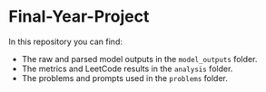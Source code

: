 # Final-Year-Project

In this repository you can find:

* The raw and parsed model outputs in the `model_outputs` folder.
* The metrics and LeetCode results in the `analysis` folder.
* The problems and prompts used in the `problems` folder.

